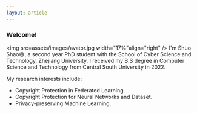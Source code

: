 ```yaml
---
layout: article
---
```

### Welcome!

<img src=assets/images/avator.jpg width="17%"align="right" />
I'm Shuo Shao😄, a second year PhD student with the School of Cyber Science and Technology, Zhejiang University. I received my B.S degree in Computer Science and Technology from Central South University in 2022.

My research interests include:

- Copyright Protection in Federated Learning.
- Copyright Protection for Neural Networks and Dataset.
- Privacy-preserving Machine Learning.
